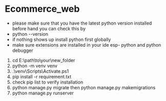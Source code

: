 # Ecommerce_web
+ please make sure that you have the latest python version installed before hand you can check this by 
+ python --version 
+ if nothing shows up install python first globally 
+ make sure extensions are installed in your ide esp- python and python debugger

1. cd E:\path\to\your\new_folder
2. python -m venv venv
3. .\venv\Scripts\Activate.ps1
4. pip install -r requirement.txt
5. check pip list to verify installation
6. python manage.py migrate then python manage.py makemigrations
7. python manage.py runserver
